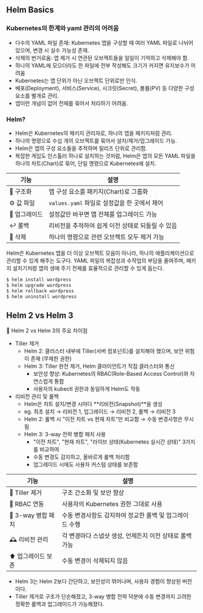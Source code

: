## Helm Basics
### Kubernetes의 한계와 yaml 관리의 어려움
- 다수의 YAML 파일 존재: Kubernetes 앱을 구성할 때 여러 YAML 파일로 나뉘어 있으며, 변경 시 실수 가능성 존재.
- 삭제의 번거로움: 앱 제거 시 연관된 오브젝트들을 일일이 기억하고 삭제해야 함.
- 하나의 YAML에 모으더라도 한 파일에 전부 작성해도 크기가 커지면 유지보수가 어려움
- Kubernetes는 앱 단위가 아닌 오브젝트 단위로만 인식.
- 배포(Deployment), 서비스(Service), 시크릿(Secret), 볼륨(PV) 등 다양한 구성 요소를 별개로 관리.
- 앱이란 개념이 없어 전체를 묶어서 처리하기 어려움.

### Helm?
- Helm은 Kubernetes의 패키지 관리자로, 하나의 앱을 패키지처럼 관리.
- 하나의 명령으로 수십 개의 오브젝트를 묶어서 설치/제거/업그레이드 가능.
- Helm은 앱의 구성 요소들을 추적하며 릴리즈 단위로 관리함.
- 복잡한 게임도 인스톨러 하나로 설치하는 것처럼, Helm은 앱의 모든 YAML 파일을 하나의 차트(Chart)로 묶어, 단일 명령으로 Kubernetes에 설치.

| 기능       | 설명                              |
| -------- | ------------------------------- |
| 🧱 구조화   | 앱 구성 요소를 패키지(Chart)로 그룹화        |
| ⚙️ 값 파일  | `values.yaml` 파일로 설정값을 한 곳에서 제어 |
| 🔄 업그레이드 | 설정값만 바꾸면 앱 전체를 업그레이드 가능         |
| ↩️ 롤백    | 리비전을 추적하여 쉽게 이전 상태로 되돌릴 수 있음    |
| 🧹 삭제    | 하나의 명령으로 관련 오브젝트 모두 제거 가능       |

Helm은 Kubernetes 앱을 더 이상 오브젝트 모음이 아니라, 하나의 애플리케이션으로 관리할 수 있게 해주는 도구다. YAML 파일의 복잡성과 수작업의 부담을 줄여주며, 패키지 설치기처럼 앱의 생애 주기 전체를 효율적으로 관리할 수 있게 돕는다.

```bash
$ helm install wordpress
$ helm upgrade wordpress
$ helm rollback wordpress
$ helm uninstall wordpress
```

## Helm 2 vs Helm 3
🔀 Helm 2 vs Helm 3의 주요 차이점
- Tiller 제거
  - Helm 2: 클러스터 내부에 Tiller(서버 컴포넌트)를 설치해야 했으며, 보안 위험이 존재 (무제한 권한)
  - Helm 3: Tiller 완전 제거, Helm 클라이언트가 직접 클러스터와 통신
    - 보안성 향상: Kubernetes의 RBAC(Role-Based Access Control)와 자연스럽게 통합
    - 사용자의 kubectl 권한과 동일하게 Helm도 작동
- 리비전 관리 및 롤백
  - Helm은 차트 설치/변경 시마다 **리비전(Snapshot)**을 생성
  - eg. 최초 설치 → 리비전 1, 업그레이드 → 리비전 2, 롤백 → 리비전 3
  - Helm 2: 롤백 시 "이전 차트 vs 현재 차트"만 비교함 → 수동 변경사항은 무시됨
  - Helm 3: 3-way 전략 병합 패치 사용
    - "이전 차트", "현재 차트", "라이브 상태(Kubernetes 실시간 상태)" 3가지를 비교하여
    - 수동 변경도 감지하고, 올바르게 롤백 처리함
    - 업그레이드 시에도 사용자 커스텀 상태를 보존함

| 기능             | 설명                               |
| -------------- | -------------------------------- |
| 🧱 Tiller 제거   | 구조 간소화 및 보안 향상                   |
| 🔐 RBAC 연동     | 사용자의 Kubernetes 권한 그대로 사용        |
| 🧠 3-way 병합 패치 | 수동 변경사항도 감지하여 정교한 롤백 및 업그레이드 수행  |
| 🕰 리비전 관리      | 각 변경마다 스냅샷 생성, 언제든지 이전 상태로 롤백 가능 |
| ⬆️ 업그레이드 보존    | 수동 변경이 삭제되지 않음                   |

- Helm 3는 Helm 2보다 간단하고, 보안성이 뛰어나며, 사용자 경험이 향상된 버전이다.
- Tiller 제거로 구조가 단순해졌고, 3-way 병합 전략 덕분에 수동 변경까지 고려한 정확한 롤백과 업그레이드가 가능해졌다.